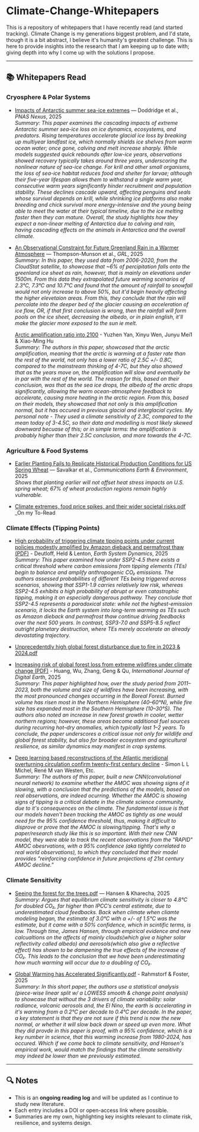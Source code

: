 # Climate-Change-Whitepapers
This is a repository of whitepapers that I have recently read (and started tracking). Climate Change is my generations biggest problem, and I'd state, though it is a bit abstract, I believe it's humanity's greatest challenge. This is here to provide insights into the research that I am keeping up to date with; giving depth into why I come up with the solutions I propose.

---

## 📚 Whitepapers Read

### Cryosphere & Polar Systems
- [Impacts of Antarctic summer sea-ice extremes](https://github.com/user-attachments/files/22278878/Impacts.of.Antarctic.summer.sea-ice.extremes.pdf) — Doddridge et al., *PNAS Nexus*, 2025  
  _Summary: This paper examines the cascading impacts of extreme Antarctic summer sea-ice loss on ice dynamics, ecosystems, and predators. Rising temperatures accelerate glacial ice loss by breaking up multiyear landfast ice, which normally shields ice shelves from warm ocean water; once gone, calving and melt increase sharply. While models suggested quick rebounds after low-ice years, observations showed recovery typically takes around three years, underscoring the nonlinear nature of sea-ice change. For krill and other small organisms, the loss of sea-ice habitat reduces food and shelter for larvae; although their five-year lifespan allows them to withstand a single warm year, consecutive warm years significantly hinder recruitment and population stability. These declines cascade upward, affecting penguins and seals whose survival depends on krill, while shrinking ice platforms also make breeding and chick survival more energy-intensive and the young being able to meet the water at their typical timeline, due to the ice melting faster then they can mature. Overall, the study highlights how they expect a non-linear melting of Antarctica due to calving and rain, having cascading effects on the animals in Antarctica and the overall climate._

- [An Observational Constraint for Future Greenland Rain in a Warmer Atmosphere](https://github.com/user-attachments/files/22140194/An.Observational.Constraint.for.Future.Greenland.Rain.in.a.Warmer.Atmosphere.pdf) — Thompson-Munson et al., *GRL*, 2025  
  _Summary: In this paper, they used data from 2006-2020, from the CloudStat satellite, to showcase that ~6% of percipitation falls onto the greenland ice sheet as rain, however, that is mainly on elevations under 1500m. From this data they extrapolated future warming scenarios of 2.3°C, 7.3°C and 10.7°C and found that the amount of rainfall to snowfall would not only increase to above 50%, but it'd begin heavily affecting the higher elevetaion areas. From this, they conclude that the rain will percolate into the deeper bed of the glacier causing an acceleration of ice flow, OR, if that first conclusion is wrong, then the rainfall will form pools on the ice sheet, decreasing the albedo, or in plain english, it'll make the glacier more exposed to the sun ie melt._

  [Arctic amplification ratio into 2100](https://github.com/user-attachments/files/22278697/Arctic.amplification.ratio.into.2100.pdf) - Yuzhen Yan, Xinyu Wen, Junyu Mei1 & Xiao-Ming Hu  
    _Summary: The authors in this paper, showcased that the arctic amplification, meaning that the arctic is warming at a faster rate than the rest of the world, not only has a lower ratio of 2.5C +/- 0.8C, compared to the mainstream thinking of 4-7C, but they also showed that as the years move on, the amplification will slow and eventually be in par with the rest of the world. The reason for this, based on their conclusion, was that as the sea ice drops, the albedo of the arctic drops significantly, allowing the warm ocean-atmosphere feedback to accelerate, causing more heating in the arctic region. From this, based on their models, they showcased that not only is this amplification normal, but it has occured in previous glacial and interglacial cycles. My personal note - They used a climate sensitivity of 2.3C, compared to the mean today of 3-4.5C, so their data and modelling is most likely skewed downward becuase of this; or in simple terms: the amplification is probably higher than their 2.5C conclusion, and more towards the 4-7C._




### Agriculture & Food Systems
- [Earlier Planting Fails to Replicate Historical Production Conditions for US Spring Wheat](https://doi.org/10.1038/s43247-025-02716-0) — Savalkar et al., *Communications Earth & Environment*, 2025  
  _Shows that planting earlier will not offset heat stress impacts on U.S. spring wheat; 67% of wheat production regions remain highly vulnerable._

- [Climate extremes, food price spikes, and their wider societal risks.pdf](https://github.com/userattachments/files/22026067/Climate.extremes.food.price.spikes.and.their.wider.societal.risks.pdf)
  _On my To-Read 



### Climate Effects (Tipping Points)
- [High probability of triggering climate tipping points under current policies modestly amplified by Amazon dieback and permafrost thaw (PDF)](https://github.com/user-attachments/files/22027978/High.probability.of.triggering.climate.tipping.points.under.current.policies.modestly.amplified.by.Amazon.dieback.and.permafrost.thaw.pdf) - Deutloff, Held & Lenton, *Earth System Dynamics*, 2025  
_Summary: This paper examined how under SSP2-4.5 there exists a critical threshold where carbon emissions from tipping elements (TEs) begin to balance and amplify anthropogenic CO₂ emissions. The authors assessed probabilities of different TEs being triggered across scenarios, showing that SSP1-1.9 carries relatively low risk, whereas SSP2-4.5 exhibits a high probability of abrupt or even catastrophic tipping, making it an especially dangerous pathway. They conclude that SSP2-4.5 represents a paradoxical state: while not the highest-emission scenario, it locks the Earth system into long-term warming as TEs such as Amazon dieback and permafrost thaw continue driving feedbacks over the next 500 years. In contrast, SSP3-7.0 and SSP5-8.5 reflect outright planetary destruction, where TEs merely accelerate an already devastating trajectory._


- [Unprecedentdly high global forest disturbance due to fire in 2023 & 2024.pdf](https://github.com/user-attachments/files/22026092/Unprecedentdly.high.global.forest.disturbance.due.to.fire.in.2023.2024.pdf)


- [Increasing risk of global forest loss from extreme wildfires under climate change (PDF)](https://github.com/user-attachments/files/22028277/Increasing.risk.of.global.forest.loss.from.extreme.wildfires.under.climate.change.pdf) - Huang, Wu, Zhang, Geng & Qu, *International Journal of Digital Earth*, 2025  
_Summary: This paper highlighted how, over the study period from 2011–2023, both the volume and size of wildfires have been increasing, with the most pronounced changes occurring in the Boreal Forest. Burned volume has risen most in the Northern Hemisphere (40–60°N), while fire size has expanded most in the Southern Hemisphere (10–30°S). The authors also noted an increase in new forest growth in cooler, wetter northern regions; however, these areas become additional fuel sources during recurring hot–dry anomalies, which typically last 1–2 years. To conclude, the paper underscores a critical issue not only for wildlife and global forest stability, but also for broader ecosystem and agricultural resilience, as similar dynamics may manifest in crop systems._


- [Deep learning based reconstructions of the Atlantic meridional overturning circulation confirm twenty-first century decline](https://github.com/user-attachments/files/22214222/Deep.learning.based.reconstructions.of.the.Atlantic.meridional.overturning.circulation.confirm.twenty-first.century.decline.pdf) - Simon L L Michel, René M van Westen, Etc.  
  _Summary: The authors of this paper, built a new CNN(convolutional neural network) to examine whether the AMOC was showing signs of it slowing, with a conclusion that the predictions of the models, based on real observations, are indeed ocurring. Whether the AMOC is showing signs of tipping is a critical debate in the climate science community, due to it's consequences on the climate. The fundamental issue is that our models haven't been tracking the AMOC as tightly as one would need for the 95% confidence threshold, thus, making it difficult to disprove or prove that the AMOC is slowing/tipping. That's why a paper/research study like this is so important. With their new CNN model, they were able to track the recent observations from the "RAPID" AMOC obesrvations, with a 95% confidence (aka tightly correlated to real world observations), to which they concluded that their model provides "reinforcing confidence in future projections of 21st century AMOC decline."_

### Climate Sensitivity
- [Seeing the forest for the trees.pdf](https://github.com/user-attachments/files/22081374/Seeing.the.forest.for.the.trees.pdf) — Hansen & Kharecha, 2025  
  _Summary: Argues that equilibrium climate sensitivity is closer to 4.8°C for doubled CO₂, far higher than IPCC’s central estimate, due to underestimated cloud feedbacks. Back when climate when cliamte modeling began, the estimate of 3.0°C with a +/- of 1.5°C was the estimate, but it came with a 50% confidence, which in scintific terms, is low. Through time, James Hansen, through empirical evidence and new calcualtions on the affects of mainly clouds(which give a higher solar reflectivity called albedo) and aerosols(which also give a reflective effect) has shown to be dampening the true effects of the increase of CO₂. This leads to the conclusion that we have been underestimating how much warming will occur due to a doubling of CO₂._
  
- [Global Warming has Accelerated Significantly.pdf](https://github.com/user-attachments/files/22094758/Global.Warming.has.Accelerated.Significantly.pdf) - Rahmstorf & Foster, 2025  
  _Summary: In this short paper, the authors use a statistical analysis (piece-wise linear split w/ a LOWESS smooth & change point analysis) to showcase that without the 3 drivers of climate variability: solar radiance, volcanic aerosols and, the El Nino, the earth is accelerating in it's warming from a 0.2°C per decade to 0.4°C per decade. In the paper, a key statement is that they are not sure if this trend is now the new normal, or whether it will slow back down or speed up even more. What they did provde in this paper is proof, with a 95% confidence, which is a key number in science, that this warming increase from 1980-2024, has occured. Which if we come back to climate sensitivity, and Hansen's empirical work, would match the findings that the climate sensitivity may indeed be lower than we previously estimated._

---

## 🔍 Notes
- This is an **ongoing reading log** and will be updated as I continue to study new literature.  
- Each entry includes a DOI or open-access link where possible.  
- Summaries are my own, highlighting key insights relevant to climate risk, resilience, and systems design.
